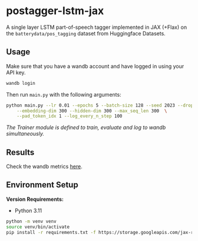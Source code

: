 # postagger-lstm-jax

A single layer LSTM part-of-speech tagger implemented in JAX (+Flax) on the `batterydata/pos_tagging` dataset
from Huggingface Datasets.

## Usage
Make sure that you have a wandb account and have logged in using your API key.
```bash
wandb login
```

Then run `main.py` with the following arguments:
```bash
python main.py --lr 0.01 --epochs 5 --batch-size 128 --seed 2023 --dropout 0.2 \
    --embedding-dim 300 --hidden-dim 300 --max_seq_len 300  \
    --pad_token_idx 1 --log_every_n_step 100
```

_The Trainer module is defined to train, evaluate and log to wandb simultaneously._

## Results
Check the wandb metrics [here](https://wandb.ai/shawonashraf/postagger-lstm-jax/runs/bs5n1ukb?workspace=user-shawonashraf).


## Environment Setup

__Version Requirements:__
- Python 3.11


```bash
python -m venv venv
source venv/bin/activate
pip install -r requirements.txt -f https://storage.googleapis.com/jax-releases/jax_cuda_releases.html --extra-index-url https://download.pytorch.org/whl/cpu
```
